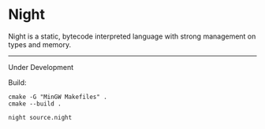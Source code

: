 # Night

Night is a static, bytecode interpreted language with strong management on types and memory.

---

Under Development

Build:

```
cmake -G "MinGW Makefiles" .
cmake --build .

night source.night
```
